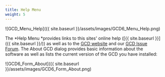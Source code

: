 ```yaml
---
title: Help Menu
weight: 5
---
```


![GCD_Menu_Help]({{ site.baseurl }}/assets/images/GCD6_Menu_Help.png)

The *Help Menu *provides links to this sites' online help ([{{ site.baseurl }}]({{ site.baseurl }}/)) as well as to the [GCD website](http://gcd.joewheaton.org/) and our [GCD Issue Forum](https://github.com/Riverscapes/gcd/issues). The About GCD dialog provides basic information about the software as well as lists the current version of the GCD you have installed:

![GCD6_Form_About]({{ site.baseurl }}/assets/images/GCD6_Form_About.png)



